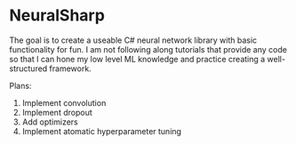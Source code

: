 # NeuralSharp

The goal is to create a useable C# neural network library with basic functionality for fun. I am not following along tutorials that provide any code so that I can hone my low level ML knowledge and practice creating a well-structured framework.

Plans:

1. Implement convolution
2. Implement dropout
3. Add optimizers
4. Implement atomatic hyperparameter tuning
